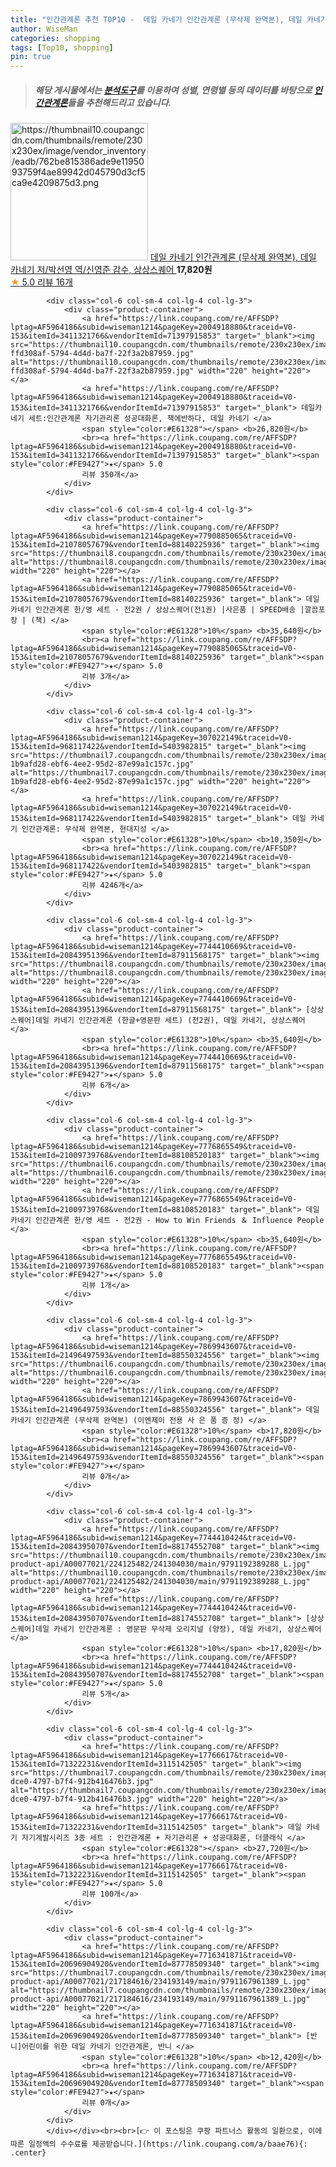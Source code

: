 ```yaml
---
title: "인간관계론 추천 TOP10 -  데일 카네기 인간관계론 (무삭제 완역본), 데일 카네기 저/박선영 역/신영준 감수, 상상스퀘어 "
author: WiseMan
categories: shopping
tags: [Top10, shopping]
pin: true
---
```


> ##### 해당 게시물에서는 [**분석도구**](https://itemscout.io/)를 이용하여 **성별**, **연령별** 등의 데이터를 바탕으로 [**인간관계론**](https://link.coupang.com/a/baae76)들을 추천해드리고 있습니다.
<div class="container"><div class="row">
            <div class="col-6 col-sm-4 col-lg-4 col-lg-3">
                <div class="product-container">
                    <a href="https://link.coupang.com/re/AFFSDP?lptag=AF5964186&subid=wiseman1214&pageKey=7744410537&traceid=V0-153&itemId=20843951075&vendorItemId=87911567886" target="_blank"><img src="https://thumbnail10.coupangcdn.com/thumbnails/remote/230x230ex/image/vendor_inventory/eadb/762be815386ade9e1195093759f4ae89942d045790d3cf5ca9e4209875d3.png" alt="https://thumbnail10.coupangcdn.com/thumbnails/remote/230x230ex/image/vendor_inventory/eadb/762be815386ade9e1195093759f4ae89942d045790d3cf5ca9e4209875d3.png" width="220" height="220"></a>
                    <a href="https://link.coupang.com/re/AFFSDP?lptag=AF5964186&subid=wiseman1214&pageKey=7744410537&traceid=V0-153&itemId=20843951075&vendorItemId=87911567886" target="_blank"> 데일 카네기 인간관계론 (무삭제 완역본), 데일 카네기 저/박선영 역/신영준 감수, 상상스퀘어 </a>
                    <span style="color:#E61328"></span> <b>17,820원</b>
                    <br><a href="https://link.coupang.com/re/AFFSDP?lptag=AF5964186&subid=wiseman1214&pageKey=7744410537&traceid=V0-153&itemId=20843951075&vendorItemId=87911567886" target="_blank"><span style="color:#FE9427">★</span> 5.0
                    리뷰 16개</a>
                </div>
            </div>
            
            <div class="col-6 col-sm-4 col-lg-4 col-lg-3">
                <div class="product-container">
                    <a href="https://link.coupang.com/re/AFFSDP?lptag=AF5964186&subid=wiseman1214&pageKey=2004918880&traceid=V0-153&itemId=3411321766&vendorItemId=71397915853" target="_blank"><img src="https://thumbnail10.coupangcdn.com/thumbnails/remote/230x230ex/image/retail/images/249677091258671-ffd308af-5794-4d4d-ba7f-22f3a2b87959.jpg" alt="https://thumbnail10.coupangcdn.com/thumbnails/remote/230x230ex/image/retail/images/249677091258671-ffd308af-5794-4d4d-ba7f-22f3a2b87959.jpg" width="220" height="220"></a>
                    <a href="https://link.coupang.com/re/AFFSDP?lptag=AF5964186&subid=wiseman1214&pageKey=2004918880&traceid=V0-153&itemId=3411321766&vendorItemId=71397915853" target="_blank"> 데일카네기 세트:인간관계론 자기관리론 성공대화론, 책에반하다, 데일 카네기 </a>
                    <span style="color:#E61328"></span> <b>26,820원</b>
                    <br><a href="https://link.coupang.com/re/AFFSDP?lptag=AF5964186&subid=wiseman1214&pageKey=2004918880&traceid=V0-153&itemId=3411321766&vendorItemId=71397915853" target="_blank"><span style="color:#FE9427">★</span> 5.0
                    리뷰 350개</a>
                </div>
            </div>
            
            <div class="col-6 col-sm-4 col-lg-4 col-lg-3">
                <div class="product-container">
                    <a href="https://link.coupang.com/re/AFFSDP?lptag=AF5964186&subid=wiseman1214&pageKey=7790885065&traceid=V0-153&itemId=21078057679&vendorItemId=88140225936" target="_blank"><img src="https://thumbnail8.coupangcdn.com/thumbnails/remote/230x230ex/image/vendor_inventory/681c/266d6b8811c46f1dafe4602e1b94aefb30d5b53241ae910c3b8a4e911029.jpg" alt="https://thumbnail8.coupangcdn.com/thumbnails/remote/230x230ex/image/vendor_inventory/681c/266d6b8811c46f1dafe4602e1b94aefb30d5b53241ae910c3b8a4e911029.jpg" width="220" height="220"></a>
                    <a href="https://link.coupang.com/re/AFFSDP?lptag=AF5964186&subid=wiseman1214&pageKey=7790885065&traceid=V0-153&itemId=21078057679&vendorItemId=88140225936" target="_blank"> 데일 카네기 인간관계론 한/영 세트 - 전2권 / 상상스퀘어(전1권) |사은품 | SPEED배송 |깔끔포장 | (책) </a>
                    <span style="color:#E61328">10%</span> <b>35,640원</b>
                    <br><a href="https://link.coupang.com/re/AFFSDP?lptag=AF5964186&subid=wiseman1214&pageKey=7790885065&traceid=V0-153&itemId=21078057679&vendorItemId=88140225936" target="_blank"><span style="color:#FE9427">★</span> 5.0
                    리뷰 3개</a>
                </div>
            </div>
            
            <div class="col-6 col-sm-4 col-lg-4 col-lg-3">
                <div class="product-container">
                    <a href="https://link.coupang.com/re/AFFSDP?lptag=AF5964186&subid=wiseman1214&pageKey=307022149&traceid=V0-153&itemId=968117422&vendorItemId=5403982815" target="_blank"><img src="https://thumbnail7.coupangcdn.com/thumbnails/remote/230x230ex/image/retail/images/3295499669579854-1b9afd28-ebf6-4ee2-95d2-87e99a1c157c.jpg" alt="https://thumbnail7.coupangcdn.com/thumbnails/remote/230x230ex/image/retail/images/3295499669579854-1b9afd28-ebf6-4ee2-95d2-87e99a1c157c.jpg" width="220" height="220"></a>
                    <a href="https://link.coupang.com/re/AFFSDP?lptag=AF5964186&subid=wiseman1214&pageKey=307022149&traceid=V0-153&itemId=968117422&vendorItemId=5403982815" target="_blank"> 데일 카네기 인간관계론: 무삭제 완역본, 현대지성 </a>
                    <span style="color:#E61328">10%</span> <b>10,350원</b>
                    <br><a href="https://link.coupang.com/re/AFFSDP?lptag=AF5964186&subid=wiseman1214&pageKey=307022149&traceid=V0-153&itemId=968117422&vendorItemId=5403982815" target="_blank"><span style="color:#FE9427">★</span> 5.0
                    리뷰 4246개</a>
                </div>
            </div>
            
            <div class="col-6 col-sm-4 col-lg-4 col-lg-3">
                <div class="product-container">
                    <a href="https://link.coupang.com/re/AFFSDP?lptag=AF5964186&subid=wiseman1214&pageKey=7744410669&traceid=V0-153&itemId=20843951396&vendorItemId=87911568175" target="_blank"><img src="https://thumbnail8.coupangcdn.com/thumbnails/remote/230x230ex/image/vendor_inventory/0359/244cd8294b39fd4465a532208d84f8725d95ac3aba574ec9ba8e306d2778.png" alt="https://thumbnail8.coupangcdn.com/thumbnails/remote/230x230ex/image/vendor_inventory/0359/244cd8294b39fd4465a532208d84f8725d95ac3aba574ec9ba8e306d2778.png" width="220" height="220"></a>
                    <a href="https://link.coupang.com/re/AFFSDP?lptag=AF5964186&subid=wiseman1214&pageKey=7744410669&traceid=V0-153&itemId=20843951396&vendorItemId=87911568175" target="_blank"> [상상스퀘어]데일 카네기 인간관계론 (한글+영문판 세트) (전2권), 데일 카네기, 상상스퀘어 </a>
                    <span style="color:#E61328">10%</span> <b>35,640원</b>
                    <br><a href="https://link.coupang.com/re/AFFSDP?lptag=AF5964186&subid=wiseman1214&pageKey=7744410669&traceid=V0-153&itemId=20843951396&vendorItemId=87911568175" target="_blank"><span style="color:#FE9427">★</span> 5.0
                    리뷰 6개</a>
                </div>
            </div>
            
            <div class="col-6 col-sm-4 col-lg-4 col-lg-3">
                <div class="product-container">
                    <a href="https://link.coupang.com/re/AFFSDP?lptag=AF5964186&subid=wiseman1214&pageKey=7776865549&traceid=V0-153&itemId=21009739768&vendorItemId=88108520183" target="_blank"><img src="https://thumbnail6.coupangcdn.com/thumbnails/remote/230x230ex/image/vendor_inventory/6011/14327f18a5f2c10523c489ca2207ef113fa2d12199e656b8c9074b85c0b0.jpg" alt="https://thumbnail6.coupangcdn.com/thumbnails/remote/230x230ex/image/vendor_inventory/6011/14327f18a5f2c10523c489ca2207ef113fa2d12199e656b8c9074b85c0b0.jpg" width="220" height="220"></a>
                    <a href="https://link.coupang.com/re/AFFSDP?lptag=AF5964186&subid=wiseman1214&pageKey=7776865549&traceid=V0-153&itemId=21009739768&vendorItemId=88108520183" target="_blank"> 데일 카네기 인간관계론 한/영 세트 - 전2권 - How to Win Friends ＆ Influence People </a>
                    <span style="color:#E61328">10%</span> <b>35,640원</b>
                    <br><a href="https://link.coupang.com/re/AFFSDP?lptag=AF5964186&subid=wiseman1214&pageKey=7776865549&traceid=V0-153&itemId=21009739768&vendorItemId=88108520183" target="_blank"><span style="color:#FE9427">★</span> 5.0
                    리뷰 1개</a>
                </div>
            </div>
            
            <div class="col-6 col-sm-4 col-lg-4 col-lg-3">
                <div class="product-container">
                    <a href="https://link.coupang.com/re/AFFSDP?lptag=AF5964186&subid=wiseman1214&pageKey=7869943607&traceid=V0-153&itemId=21496497593&vendorItemId=88550324556" target="_blank"><img src="https://thumbnail6.coupangcdn.com/thumbnails/remote/230x230ex/image/vendor_inventory/81f6/f7920935b24e4ff64529b8b4b0131840fbadaa8283c9f4f358cf783d3413.jpg" alt="https://thumbnail6.coupangcdn.com/thumbnails/remote/230x230ex/image/vendor_inventory/81f6/f7920935b24e4ff64529b8b4b0131840fbadaa8283c9f4f358cf783d3413.jpg" width="220" height="220"></a>
                    <a href="https://link.coupang.com/re/AFFSDP?lptag=AF5964186&subid=wiseman1214&pageKey=7869943607&traceid=V0-153&itemId=21496497593&vendorItemId=88550324556" target="_blank"> 데일 카네기 인간관계론 (무삭제 완역본) (이엔제이 전용 사 은 품 증 정) </a>
                    <span style="color:#E61328">10%</span> <b>17,820원</b>
                    <br><a href="https://link.coupang.com/re/AFFSDP?lptag=AF5964186&subid=wiseman1214&pageKey=7869943607&traceid=V0-153&itemId=21496497593&vendorItemId=88550324556" target="_blank"><span style="color:#FE9427">★</span> 
                    리뷰 0개</a>
                </div>
            </div>
            
            <div class="col-6 col-sm-4 col-lg-4 col-lg-3">
                <div class="product-container">
                    <a href="https://link.coupang.com/re/AFFSDP?lptag=AF5964186&subid=wiseman1214&pageKey=7744410424&traceid=V0-153&itemId=20843950707&vendorItemId=88174552708" target="_blank"><img src="https://thumbnail10.coupangcdn.com/thumbnails/remote/230x230ex/image/retail-product-api/A00077021/224125482/241304030/main/9791192389288_L.jpg" alt="https://thumbnail10.coupangcdn.com/thumbnails/remote/230x230ex/image/retail-product-api/A00077021/224125482/241304030/main/9791192389288_L.jpg" width="220" height="220"></a>
                    <a href="https://link.coupang.com/re/AFFSDP?lptag=AF5964186&subid=wiseman1214&pageKey=7744410424&traceid=V0-153&itemId=20843950707&vendorItemId=88174552708" target="_blank"> [상상스퀘어]데일 카네기 인간관계론 : 영문판 무삭제 오리지널 (양장), 데일 카네기, 상상스퀘어 </a>
                    <span style="color:#E61328">10%</span> <b>17,820원</b>
                    <br><a href="https://link.coupang.com/re/AFFSDP?lptag=AF5964186&subid=wiseman1214&pageKey=7744410424&traceid=V0-153&itemId=20843950707&vendorItemId=88174552708" target="_blank"><span style="color:#FE9427">★</span> 5.0
                    리뷰 5개</a>
                </div>
            </div>
            
            <div class="col-6 col-sm-4 col-lg-4 col-lg-3">
                <div class="product-container">
                    <a href="https://link.coupang.com/re/AFFSDP?lptag=AF5964186&subid=wiseman1214&pageKey=17766617&traceid=V0-153&itemId=71322231&vendorItemId=3115142505" target="_blank"><img src="https://thumbnail7.coupangcdn.com/thumbnails/remote/230x230ex/image/retail/images/2017/03/24/14/1/1ea58a3a-dce0-4797-b7f4-912b416476b3.jpg" alt="https://thumbnail7.coupangcdn.com/thumbnails/remote/230x230ex/image/retail/images/2017/03/24/14/1/1ea58a3a-dce0-4797-b7f4-912b416476b3.jpg" width="220" height="220"></a>
                    <a href="https://link.coupang.com/re/AFFSDP?lptag=AF5964186&subid=wiseman1214&pageKey=17766617&traceid=V0-153&itemId=71322231&vendorItemId=3115142505" target="_blank"> 데일 카네기 자기계발시리즈 3종 세트 : 인간관계론 + 자기관리론 + 성공대화론, 더클래식 </a>
                    <span style="color:#E61328"></span> <b>27,720원</b>
                    <br><a href="https://link.coupang.com/re/AFFSDP?lptag=AF5964186&subid=wiseman1214&pageKey=17766617&traceid=V0-153&itemId=71322231&vendorItemId=3115142505" target="_blank"><span style="color:#FE9427">★</span> 5.0
                    리뷰 100개</a>
                </div>
            </div>
            
            <div class="col-6 col-sm-4 col-lg-4 col-lg-3">
                <div class="product-container">
                    <a href="https://link.coupang.com/re/AFFSDP?lptag=AF5964186&subid=wiseman1214&pageKey=7716341871&traceid=V0-153&itemId=20696904920&vendorItemId=87778509340" target="_blank"><img src="https://thumbnail7.coupangcdn.com/thumbnails/remote/230x230ex/image/retail-product-api/A00077021/217184616/234193149/main/9791167961389_L.jpg" alt="https://thumbnail7.coupangcdn.com/thumbnails/remote/230x230ex/image/retail-product-api/A00077021/217184616/234193149/main/9791167961389_L.jpg" width="220" height="220"></a>
                    <a href="https://link.coupang.com/re/AFFSDP?lptag=AF5964186&subid=wiseman1214&pageKey=7716341871&traceid=V0-153&itemId=20696904920&vendorItemId=87778509340" target="_blank"> [반니]어린이를 위한 데일 카네기 인간관계론, 반니 </a>
                    <span style="color:#E61328">10%</span> <b>12,420원</b>
                    <br><a href="https://link.coupang.com/re/AFFSDP?lptag=AF5964186&subid=wiseman1214&pageKey=7716341871&traceid=V0-153&itemId=20696904920&vendorItemId=87778509340" target="_blank"><span style="color:#FE9427">★</span> 
                    리뷰 0개</a>
                </div>
            </div>
            </div></div><br><br>[👉 이 포스팅은 쿠팡 파트너스 활동의 일환으로, 이에 따른 일정액의 수수료를 제공받습니다.](https://link.coupang.com/a/baae76){: .center}